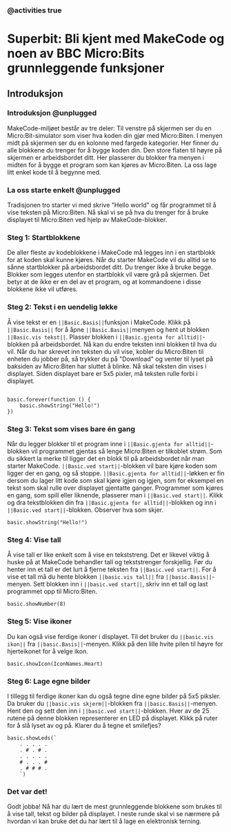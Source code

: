 ### @activities true

# Superbit: Bli kjent med MakeCode og noen av BBC Micro:Bits grunnleggende funksjoner
## Introduksjon
### Introduksjon @unplugged
MakeCode-miljøet består av tre deler: Til venstre på skjermen ser du en Micro:Bit-simulator som viser hva koden din gjør med Micro:Biten.
I menyen midt på skjermen ser du en kolonne med fargede kategorier. Her finner du alle blokkene du trenger for å bygge koden din.
Den store flaten til høyre på skjermen er arbeidsbordet ditt. Her plasserer du blokker fra menyen i midten for å bygge et program som kan kjøres av Micro:Biten.
La oss lage litt enkel kode til å begynne med.

### La oss starte enkelt @unplugged

Tradisjonen tro starter vi med skrive "Hello world" og får programmet til å vise teksten på Micro:Biten. 
Nå skal vi se på hva du trenger for å bruke displayet til Micro:Biten ved hjelp av MakeCode-blokker.

### Steg 1: Startblokkene
De aller fleste av kodeblokkene i MakeCode må legges inn i en startblokk for at koden skal kunne kjøres.
Når du starter MakeCode vil du alltid se to sånne startblokker på arbeidsbordet ditt. Du trenger ikke å bruke begge.
Blokker som legges utenfor en startblokk vil være grå på skjermen. Det betyr at de ikke er en del av et program, og at kommandoene i disse blokkene ikke vil utføres.


### Steg 2: Tekst i en uendelig løkke
Å vise tekst er en ``||Basic.Basis||``funksjon i MakeCode. Klikk på ``||Basic.Basis||`` for å åpne ``||Basic.Basis||``menyen og hent ut blokken ``||Basic.vis tekst||``.
Plasser blokken i ``||Basic.gjenta for alltid||``-blokken på arbeidsbordet. Nå kan du endre teksten inni blokken til hva du vil.
Når du har skrevet inn teksten du vil vise, kobler du Micro:Biten til enheten du jobber på, så trykker du på "Download" og venter til lyset på baksiden av Micro:Biten har sluttet å blinke.
Nå skal teksten din vises i displayet. Siden displayet bare er 5x5 pixler, må teksten rulle forbi i displayet.

```blocks

basic.forever(function () {
    basic.showString("Hello!")
})
```

### Steg 3: Tekst som vises bare én gang
Når du legger blokker til et program inne i ``||Basic.gjenta for alltid||``-blokken vil programmet gjentas så lenge Micro:Biten er tilkoblet strøm.
Som du sikkert la merke til ligger det en blokk til på arbeidsbordet når man starter MakeCode. ``||Basic.ved start||``-blokken vil bare kjøre koden som ligger der en gang, og så stoppe.
``||Basic.gjenta for alltid||``-løkken er fin dersom du lager litt kode som skal kjøre igjen og igjen, som for eksempel en tekst som skal rulle over displayet gjentatte ganger.
Programmer som kjøres en gang, som spill eller liknende, plasserer man i ``||Basic.ved start||``.
Klikk og dra tekstblokken din fra ``||Basic.gjenta for alltid||``-blokken og inn i ``||Basic.ved start||``-blokken. Observer hva som skjer.

```blocks
basic.showString("Hello!")
```

### Steg 4: Vise tall
Å vise tall er like enkelt som å vise en tekststreng. Det er likevel viktig å huske på at MakeCode behandler tall og tekststrenger forskjellig. Før du henter inn et tall er det lurt å fjerne teksten fra ``||Basic.ved start||``.
For å vise et tall må du hente blokken ``||basic.vis tall||`` fra ``||basic.Basis||``-menyen. Sett blokken inn i ``||basic.ved start||``, skriv inn et tall og last programmet opp til Micro:Biten.

```blocks
basic.showNumber(8)
```

### Steg 5: Vise ikoner
Du kan også vise ferdige ikoner i displayet. Til det bruker du ``||basic.vis ikon||`` fra ``||basic.Basis||``-menyen.
Klikk på den lille hvite pilen til høyre for hjerteikonet for å velge ikon.

```blocks
basic.showIcon(IconNames.Heart)
```

### Steg 6: Lage egne bilder
I tillegg til ferdige ikoner kan du også tegne dine egne bilder på 5x5 piksler. Da bruker du ``||basic.vis skjerm||``-blokken fra ``||basic.Basis||``-menyen. Hent den og sett den inn i ``||basic.ved start||``-blokken.
Hver av de 25 rutene på denne blokken representerer en LED på displayet. Klikk på ruter for å slå lyset av og på. Klarer du å tegne et smilefjes?

```blocks
basic.showLeds(`
    . . . . .
    . # . # .
    . . . . .
    # . . . #
    . # # # .
    `)
```

### Det var det!
Godt jobba! Nå har du lært de mest grunnleggende blokkene som brukes til å vise tall, tekst og bilder på displayet.
I neste runde skal vi se nærmere på hvordan vi kan bruke det du har lært til å lage en elektronisk terning.

